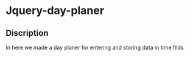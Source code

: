 # Jquery-day-planer

## Discription 
In here we made a day planer for entering and storing data in time filds



